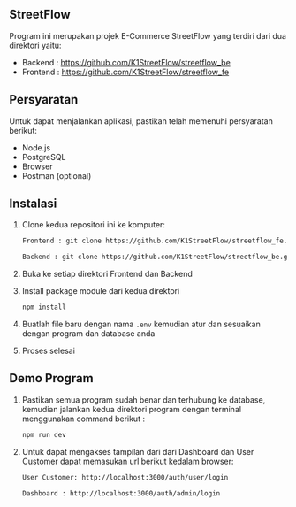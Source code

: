 ## StreetFlow

Program ini merupakan projek E-Commerce StreetFlow yang terdiri dari dua direktori yaitu:

- Backend : https://github.com/K1StreetFlow/streetflow_be
- Frontend : https://github.com/K1StreetFlow/streetflow_fe

## Persyaratan

Untuk dapat menjalankan aplikasi, pastikan telah memenuhi persyaratan berikut:

- Node.js
- PostgreSQL
- Browser
- Postman (optional)

## Instalasi

1. Clone kedua repositori ini ke komputer:

   ```bash
   Frontend : git clone https://github.com/K1StreetFlow/streetflow_fe.git

   Backend : git clone https://github.com/K1StreetFlow/streetflow_be.git

2. Buka ke setiap direktori Frontend dan Backend

3. Install package module dari kedua direktori 

   ```bash
   npm install
   
4. Buatlah file baru dengan nama `.env` kemudian atur dan sesuaikan dengan program dan database anda

5. Proses selesai


## Demo Program
1. Pastikan semua program sudah benar dan terhubung ke database, kemudian jalankan kedua direktori program dengan terminal menggunakan command berikut : 

   ```bash
   npm run dev

2. Untuk dapat mengakses tampilan dari dari Dashboard dan User Customer dapat memasukan url berikut kedalam browser: 

   ```bash
   User Customer: http://localhost:3000/auth/user/login

   Dashboard : http://localhost:3000/auth/admin/login
